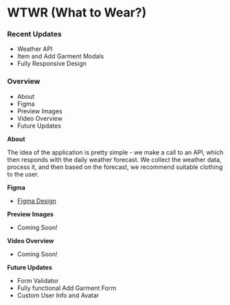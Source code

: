 # WTWR (What to Wear?)

### Recent Updates

- Weather API
- Item and Add Garment Modals
- Fully Responsive Design

### Overview

- About
- Figma
- Preview Images
- Video Overview
- Future Updates

**About**

The idea of the application is pretty simple - we make a call to an API, which then responds with the daily weather forecast. We collect the weather data, process it, and then based on the forecast, we recommend suitable clothing to the user.

**Figma**

- [Figma Design](https://www.figma.com/file/DTojSwldenF9UPKQZd6RRb/Sprint-10%3A-WTWR)

**Preview Images**

- Coming Soon!

**Video Overview**

- Coming Soon!

**Future Updates**

- Form Validator
- Fully functional Add Garment Form
- Custom User Info and Avatar
